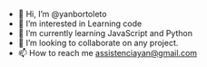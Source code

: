 - 👋 Hi, I’m @yanbortoleto
- 👀 I’m interested in Learning code
- 🌱 I’m currently learning JavaScript and Python
- 💞️ I’m looking to collaborate on any project.
- 📫 How to reach me assistenciayan@gmail.com

<!---
yanbortoleto/yanbortoleto is a ✨ special ✨ repository because its `README.md` (this file) appears on your GitHub profile.
You can click the Preview link to take a look at your changes.
--->
